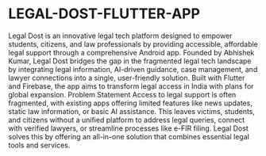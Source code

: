 # LEGAL-DOST-FLUTTER-APP
Legal Dost is an innovative legal tech platform designed to empower students, citizens, and law professionals by providing accessible, affordable legal support through a comprehensive Android app. Founded by Abhishek Kumar, Legal Dost bridges the gap in the fragmented legal tech landscape by integrating legal information, AI-driven guidance, case management, and lawyer connections into a single, user-friendly solution. Built with Flutter and Firebase, the app aims to transform legal access in India with plans for global expansion. Problem Statement Access to legal support is often fragmented, with existing apps offering limited features like news updates, static law information, or basic AI assistance. This leaves victims, students, and citizens without a unified platform to address legal queries, connect with verified lawyers, or streamline processes like e-FIR filing. Legal Dost solves this by offering an all-in-one solution that combines essential legal tools and services.

